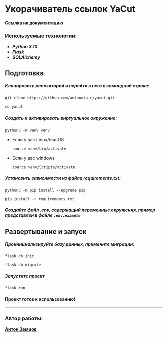 # Укорачиватель ссылок YaCut

**Ссылка на [документацию](https://github.com/antonata-c/yacut/blob/master/openapi.yml)**


### Используемые технологии:
- ***Python 3.10***
- ***Flask***
- ***SQLAlchemy***

## Подготовка
##### Клонировать репозиторий и перейти в него в командной строке:

```
git clone https://github.com/antonata-c/yacut.git
```

```
cd yacut
```

##### Cоздать и активировать виртуальное окружение:
```
python3 -m venv venv
```
* Если у вас Linux/macOS
  ```
  source venv/bin/activate
  ```
* Если у вас windows
  ```
  source venv/Scripts/activate
  ```

##### Установить зависимости из файла requirements.txt:

```
python3 -m pip install --upgrade pip
```

```
pip install -r requirements.txt
```

##### Создайте файл .env, содержащий переменные окружения, пример представлен в файле `.env.example`

## Развертывание и запуск
##### Проинициализируйте базу данных, примените миграции:
```
flask db init
```
```
flask db migrate
```
##### Запустите проект
```
flask run
```
#### Проект готов к использованию!
***
### Автор работы:
**[Антон Земцов](https://github.com/antonata-c)**
